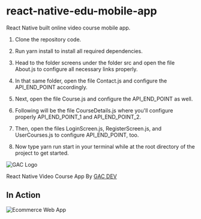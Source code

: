 # react-native-edu-mobile-app
React Native built online video course mobile app.

1. Clone the repository code.

2. Run yarn install to install all required dependencies.

3. Head to the folder screens under the folder src and open the file About.js to configure all necessary links properly.

4. In that same folder, open the file Contact.js and configure the API_END_POINT accordingly.

5. Next, open the file Course.js and configure the API_END_POINT as well.

6. Following will be the file CourseDetails.js where you'll configure properly API_END_POINT_1 and API_END_POINT_2.

7. Then, open the files LoginScreen.js, RegisterScreen.js, and UserCourses.js to configure API_END_POINT, too.

8. Now type yarn run start in your terminal while at the root directory of the project to get started.


![GAC Logo](https://geniusandcourage.com/favicon.ico)

React Native Video Course App By [GAC DEV](https://geniusandcourage.com)

## In Action

![Ecommerce Web App](https://hlwsdtech.com:8081/images/reactnative.png)
